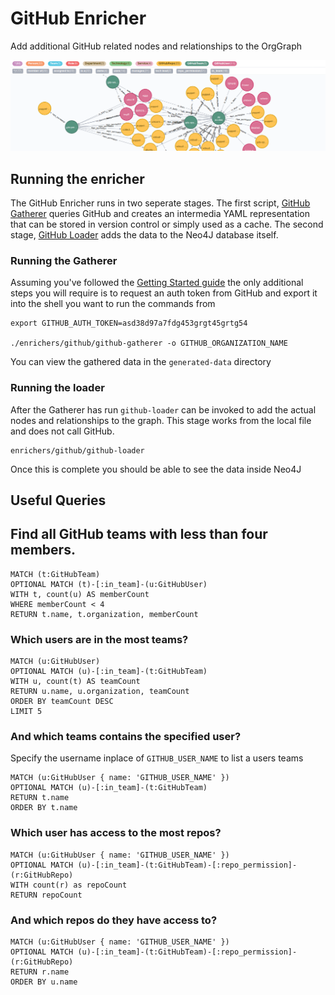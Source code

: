 # GitHub Enricher

Add additional GitHub related nodes and relationships to the OrgGraph

![A GitHub User, Team and Repo Graph](/images/github-graph.png "Neo4J node browser with sample GitHub")

## Running the enricher

The GitHub Enricher runs in two seperate stages. The first script,
[GitHub Gatherer](/enrichers/github/github-gatherer) queries GitHub and creates
an intermedia YAML representation that can be stored in version control
or simply used as a cache. The second stage,
[GitHub Loader](/enrichers/github/github-loader) adds the data to
the Neo4J database itself.

### Running the Gatherer

Assuming you've followed the [Getting Started guide](/README.md#getting-started)
the only additional steps you will require is to request an auth token from
GitHub and export it into the shell you want to run the commands from 

    export GITHUB_AUTH_TOKEN=asd38d97a7fdg453grgt45grtg54

    ./enrichers/github/github-gatherer -o GITHUB_ORGANIZATION_NAME

You can view the gathered data in the `generated-data` directory

### Running the loader

After the Gatherer has run `github-loader` can be invoked to add
the actual nodes and relationships to the graph. This stage works from the
local file and does not call GitHub.

    enrichers/github/github-loader

Once this is complete you should be able to see the data inside Neo4J

## Useful Queries

## Find all GitHub teams with less than four members.

    MATCH (t:GitHubTeam)
    OPTIONAL MATCH (t)-[:in_team]-(u:GitHubUser)
    WITH t, count(u) AS memberCount
    WHERE memberCount < 4
    RETURN t.name, t.organization, memberCount

### Which users are in the most teams?

    MATCH (u:GitHubUser)
    OPTIONAL MATCH (u)-[:in_team]-(t:GitHubTeam)
    WITH u, count(t) AS teamCount
    RETURN u.name, u.organization, teamCount
    ORDER BY teamCount DESC
    LIMIT 5

### And which teams contains the specified user?

Specify the username inplace of `GITHUB_USER_NAME` to list a users teams

    MATCH (u:GitHubUser { name: 'GITHUB_USER_NAME' })
    OPTIONAL MATCH (u)-[:in_team]-(t:GitHubTeam)
    RETURN t.name
    ORDER BY t.name

### Which user has access to the most repos?

    MATCH (u:GitHubUser { name: 'GITHUB_USER_NAME' })
    OPTIONAL MATCH (u)-[:in_team]-(t:GitHubTeam)-[:repo_permission]-(r:GitHubRepo)
    WITH count(r) as repoCount
    RETURN repoCount

### And which repos do they have access to?

    MATCH (u:GitHubUser { name: 'GITHUB_USER_NAME' })
    OPTIONAL MATCH (u)-[:in_team]-(t:GitHubTeam)-[:repo_permission]-(r:GitHubRepo)
    RETURN r.name
    ORDER BY u.name
